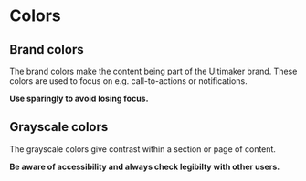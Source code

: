 # Colors

## Brand colors

The brand colors make the content being part of the Ultimaker brand. These colors are used to
focus on e.g. call-to-actions or notifications.

**Use sparingly to avoid losing focus.**

## Grayscale colors

The grayscale colors give contrast within a section or page of content.

**Be aware of accessibility and always check
legibilty with other users.**
